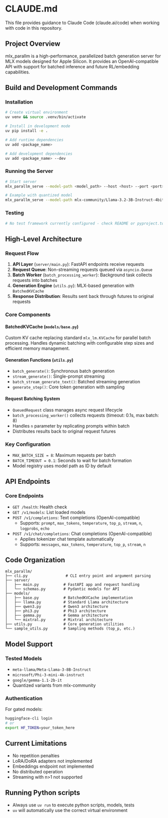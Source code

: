 # CLAUDE.md

This file provides guidance to Claude Code (claude.ai/code) when working with code in this repository.

## Project Overview

mlx_parallm is a high-performance, parallelized batch generation server for MLX models designed for Apple Silicon. It provides an OpenAI-compatible API with support for batched inference and future RL/embedding capabilities.

## Build and Development Commands

### Installation
```bash
# Create virtual environment
uv venv && source .venv/bin/activate

# Install in development mode
uv pip install -e .

# Add runtime dependencies
uv add <package_name>

# Add development dependencies
uv add <package_name> --dev
```

### Running the Server
```bash
# Start server
mlx_parallm_serve --model-path <model_path> --host <host> --port <port>

# Example with quantized model
mlx_parallm_serve --model-path mlx-community/Llama-3.2-3B-Instruct-4bit --port 8000

```

### Testing
```bash
# No test framework currently configured - check README or pyproject.toml for testing approach
```

## High-Level Architecture

### Request Flow
1. **API Layer** (`server/main.py`): FastAPI endpoints receive requests
2. **Request Queue**: Non-streaming requests queued via `asyncio.Queue`
3. **Batch Worker** (`batch_processing_worker`): Background task collects requests into batches
4. **Generation Engine** (`utils.py`): MLX-based generation with `BatchedKVCache`
5. **Response Distribution**: Results sent back through futures to original requests

### Core Components

#### BatchedKVCache (`models/base.py`)
Custom KV cache replacing standard `mlx_lm.KVCache` for parallel batch processing. Handles dynamic batching with configurable step sizes and efficient memory management.

#### Generation Functions (`utils.py`)
- `batch_generate()`: Synchronous batch generation
- `stream_generate()`: Single-prompt streaming
- `batch_stream_generate_text()`: Batched streaming generation
- `generate_step()`: Core token generation with sampling

#### Request Batching System
- `QueuedRequest` class manages async request lifecycle
- `batch_processing_worker()` collects requests (timeout: 0.1s, max batch: 8)
- Handles `n` parameter by replicating prompts within batch
- Distributes results back to original request futures

### Key Configuration
- `MAX_BATCH_SIZE = 8`: Maximum requests per batch
- `BATCH_TIMEOUT = 0.1`: Seconds to wait for batch formation
- Model registry uses model path as ID by default

## API Endpoints

### Core Endpoints
- `GET /health`: Health check
- `GET /v1/models`: List loaded models
- `POST /v1/completions`: Text completions (OpenAI-compatible)
  - Supports: `prompt`, `max_tokens`, `temperature`, `top_p`, `stream`, `n`, `logprobs`, `echo`
- `POST /v1/chat/completions`: Chat completions (OpenAI-compatible)
  - Applies tokenizer chat template automatically
  - Supports: `messages`, `max_tokens`, `temperature`, `top_p`, `stream`, `n`


## Code Organization

```
mlx_parallm/
├── cli.py                 # CLI entry point and argument parsing
├── server/
│   ├── main.py           # FastAPI app and request handling
│   └── schemas.py        # Pydantic models for API
├── models/
│   ├── base.py           # BatchedKVCache implementation
│   ├── llama.py          # Standard Llama architecture
│   ├── qwen3.py          # Qwen3 architecture
│   ├── phi3.py           # Phi3 architecture
│   ├── gemma.py          # Gemma architecture
│   └── mixtral.py        # Mixtral architecture
├── utils.py              # Core generation utilities
└── sample_utils.py       # Sampling methods (top_p, etc.)
```

## Model Support

### Tested Models
- `meta-llama/Meta-Llama-3-8B-Instruct`
- `microsoft/Phi-3-mini-4k-instruct`
- `google/gemma-1.1-2b-it`
- Quantized variants from mlx-community

### Authentication
For gated models:
```bash
huggingface-cli login
# or
export HF_TOKEN=your_token_here
```

## Current Limitations
- No repetition penalties
- LoRA/DoRA adapters not implemented
- Embeddings endpoint not implemented
- No distributed operation
- Streaming with n>1 not supported

## Running Python scripts
- Always use `uv run` to execute python scripts, models, tests
- `uv` will automatically use the correct virtual environment